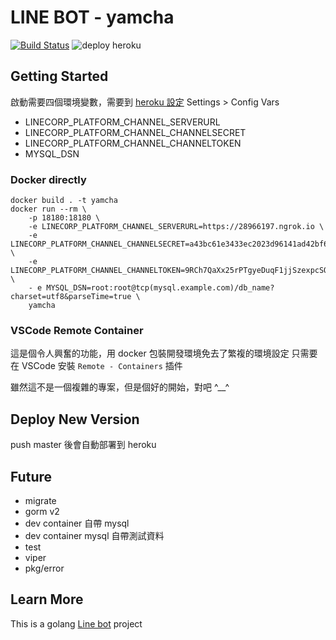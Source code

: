 # LINE BOT - yamcha

[![Build Status](https://travis-ci.org/XiaoXiaoSN/YamCha.svg?branch=master)](https://travis-ci.org/XiaoXiaoSN/YamCha)
![deploy heroku](https://github.com/XiaoXiaoSN/yamcha/workflows/deploy%20heroku/badge.svg)

## Getting Started
啟動需要四個環境變數，需要到 [heroku 設定](https://dashboard.heroku.com/apps/yamcha/settings) Settings > Config Vars
- LINECORP_PLATFORM_CHANNEL_SERVERURL
- LINECORP_PLATFORM_CHANNEL_CHANNELSECRET
- LINECORP_PLATFORM_CHANNEL_CHANNELTOKEN
- MYSQL_DSN

### Docker directly
```
docker build . -t yamcha
docker run --rm \
    -p 18180:18180 \
    -e LINECORP_PLATFORM_CHANNEL_SERVERURL=https://28966197.ngrok.io \
    -e LINECORP_PLATFORM_CHANNEL_CHANNELSECRET=a43bc61e3433ec2023d96141ad42bf6b \
    -e LINECORP_PLATFORM_CHANNEL_CHANNELTOKEN=9RCh7QaXx25rPTgyeDuqF1jjSzexpcSQubLkbxjfjYRM7gTeQkekJsY2QEexXqNX1Lf3aQK3W3W0tvV6G1ESA19dPJfGM/rmiXlahQpKEZgeRg6FXOZ0obiPFUdWSIrAuskBZAIuyT1O9Zu9IRBaAQdB04t89/1O/w1cDnyilFU= \
    - e MYSQL_DSN=root:root@tcp(mysql.example.com)/db_name?charset=utf8&parseTime=true \
    yamcha
```

### VSCode Remote Container
這是個令人興奮的功能，用 docker 包裝開發環境免去了繁複的環境設定
只需要在 VSCode 安裝 `Remote - Containers` 插件

雖然這不是一個複雜的專案，但是個好的開始，對吧 ^__^

## Deploy New Version
push master 後會自動部署到 heroku

## Future
- migrate
- gorm v2
- dev container 自帶 mysql
- dev container mysql 自帶測試資料
- test
- viper
- pkg/error

## Learn More
This is a golang [Line bot](https://github.com/line/line-bot-sdk-go) project
